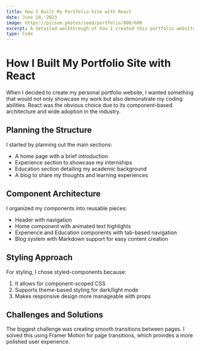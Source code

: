 ```yaml
---
title: How I Built My Portfolio Site with React
date: June 10, 2023
image: https://picsum.photos/seed/portfolio/800/600
excerpt: A detailed walkthrough of how I created this portfolio website using React, styled-components and other modern web technologies.
type: Code
---
```


# How I Built My Portfolio Site with React

When I decided to create my personal portfolio website, I wanted something that would not only showcase my work but also demonstrate my coding abilities. React was the obvious choice due to its component-based architecture and wide adoption in the industry.

## Planning the Structure

I started by planning out the main sections:
- A home page with a brief introduction
- Experience section to showcase my internships
- Education section detailing my academic background
- A blog to share my thoughts and learning experiences

## Component Architecture

I organized my components into reusable pieces:
- Header with navigation
- Home component with animated text highlights
- Experience and Education components with tab-based navigation
- Blog system with Markdown support for easy content creation

## Styling Approach

For styling, I chose styled-components because:
1. It allows for component-scoped CSS
2. Supports theme-based styling for dark/light mode
3. Makes responsive design more manageable with props

## Challenges and Solutions

The biggest challenge was creating smooth transitions between pages. I solved this using Framer Motion for page transitions, which provides a more polished user experience.
